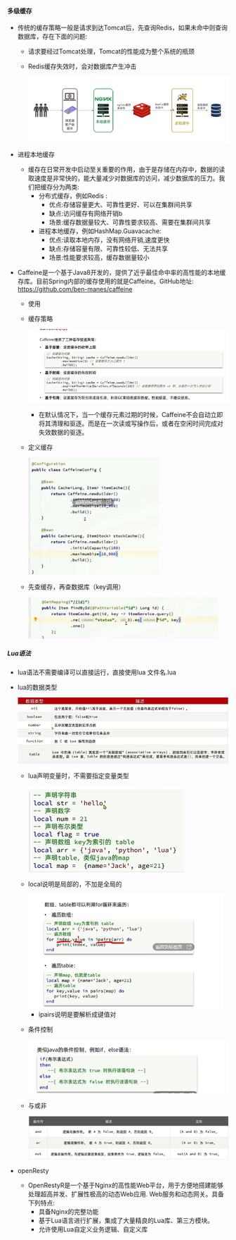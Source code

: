 #### 多级缓存

* 传统的缓存策略一般是请求到达Tomcat后，先查询Redis，如果未命中则查询数据库，存在下面的问题:

  * 请求要经过Tomcat处理，Tomcat的性能成为整个系统的瓶颈

  * Redis缓存失效时，会对数据库产生冲击

    ![1721560922039](%E5%A4%9A%E7%BA%A7%E7%BC%93%E5%AD%98.assets/1721560922039.png)

* 进程本地缓存

  * 缓存在日常开发中启动至关重要的作用，由于是存储在内存中，数据的读取速度是非常快的，能大量减少对数据库的访问，减少数据库的压力。我们把缓存分为两类:
    * 分布式缓存，例如Redis :
      * 优点:存储容量更大、可靠性更好、可以在集群间共享
      * 缺点:访问缓存有网络开销b
      * 场景:缓存数据量较大、可靠性要求较高、需要在集群间共享
    * 进程本地缓存，例如HashMap.Guavacache:
      * 优点:读取本地内存，没有网络开销,速度更快
      * 缺点:存储容量有限、可靠性较低、无法共享
      * 场景:性能要求较高，缓存数据量较小

* Caffeine是一个基于Java8开发的，提供了近乎最佳命中率的高性能的本地缓存库。目前Spring内部的缓存使用的就是Caffeine。GitHub地址: https://github.com/ben-manes/caffeine

  * 使用

  * 缓存策略

    ![1721562716222](%E5%A4%9A%E7%BA%A7%E7%BC%93%E5%AD%98.assets/1721562716222.png)

    * 在默认情况下，当一个缓存元素过期的时候，Caffeine不会自动立即将其清理和驱逐。而是在一次读或写操作后，或者在空闲时间完成对失效数据的驱逐。

  * 定义缓存

    <img src="%E5%A4%9A%E7%BA%A7%E7%BC%93%E5%AD%98.assets/1721562910443.png" alt="1721562910443" style="zoom: 67%;" />

  * 先查缓存，再查数据库（key调用）

    <img src="%E5%A4%9A%E7%BA%A7%E7%BC%93%E5%AD%98.assets/1721562986838.png" alt="1721562986838" style="zoom:67%;" />





##### Lua语法

* lua语法不需要编译可以直接运行，直接使用lua   文件名.lua

* lua的数据类型

  ![1721563335138](%E5%A4%9A%E7%BA%A7%E7%BC%93%E5%AD%98.assets/1721563335138.png)
  * lua声明变量时，不需要指定变量类型

    ![1721563561251](%E5%A4%9A%E7%BA%A7%E7%BC%93%E5%AD%98.assets/1721563561251.png)

  * local说明是局部的，不加是全局的

    <img src="%E5%A4%9A%E7%BA%A7%E7%BC%93%E5%AD%98.assets/1721564648899.png" alt="1721564648899" style="zoom:67%;" />

    * ipairs说明是要解析成键值对

  * 条件控制

    ![1721565250805](%E5%A4%9A%E7%BA%A7%E7%BC%93%E5%AD%98.assets/1721565250805.png)

  * 与或非

    ![1721565271582](%E5%A4%9A%E7%BA%A7%E7%BC%93%E5%AD%98.assets/1721565271582.png)





* openResty
  * OpenRestyR是一个基于Nginx的高性能Web平台，用于方便地搭建能够处理超高并发、扩展性极高的动态Web应用. Web服务和动态网关。具备下列特点:
    * 具备Nginx的完整功能
    * 基于Lua语言进行扩展，集成了大量精良的Lua库、第三方模块。
    * 允许使用Lua自定义业务逻辑、自定义库